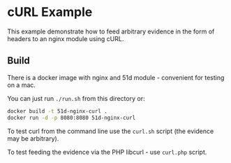 # cURL Example

This example demonstrate how to feed arbitrary evidence in the form of headers to an nginx module using cURL.

## Build

There is a docker image with nginx and 51d module - convenient for testing on a mac. 

You can just run `./run.sh` from this directory or:

```sh
docker build -t 51d-nginx-curl .
docker run -d -p 8080:8080 51d-nginx-curl
```

To test curl from the command line use the `curl.sh` script (the evidence may be arbitrary).

To test feeding the evidence via the PHP libcurl - use `curl.php` script.  
